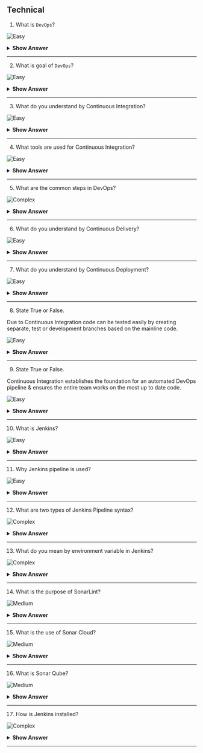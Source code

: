 ## Technical

1. What is `DevOps`?

![Easy](https://github.com/revaturelabs/interviewquestions/blob/dev/ComplexityTags/simple%20(2).svg)

<details> <summary> <b> Show Answer </b> </summary>

<blockquote> 
    
- Software Development (Dev) Operations (Ops) are a set of practices and methodologies designed to combine the development (production/writing of code), deployment and maintenance of code into a streamlined process. 

</blockquote> 

</details>

---

2. What is goal of `DevOps`?

![Easy](https://github.com/revaturelabs/interviewquestions/blob/dev/ComplexityTags/simple%20(2).svg)

<details> <summary> <b> Show Answer </b> </summary>

<blockquote> 
    
- The primary goal of DevOps is to expedite the lifecycle of application development, particularly through the automation of tasks.

</blockquote> 

</details>

---

3. What do you understand by Continuous Integration?

![Easy](https://github.com/revaturelabs/interviewquestions/blob/dev/ComplexityTags/simple%20(2).svg)

<details> <summary> <b> Show Answer </b> </summary>

<blockquote> 

- The process of regularly and consistently merging code into a central repository and reviewing new code to ensure that it integrates well within the previously established code base.

</blockquote> 

</details>

---

4. What tools are used for Continuous Integration?

![Easy](https://github.com/revaturelabs/interviewquestions/blob/dev/ComplexityTags/simple%20(2).svg)

<details> <summary> <b> Show Answer </b> </summary>

<blockquote> 

- GitHub
- GitLab

</blockquote> 

</details>

---

5. What are the common steps in DevOps?

![Complex](https://github.com/revaturelabs/interviewquestions/blob/dev/ComplexityTags/Complex%20(2).svg)

<details> <summary> <b> Show Answer </b> </summary>

<blockquote> 

- The steps or phases for DevOps refers to the creation, testing, and deployment of an application.
    - Source code Control: Producing (writing) code and pushing to a repository
    - Building and Testing Automation: Test basic functionality of code (Generally unit testing) and create a new, working build
    - Deploying to Staging: Deployment of working build to a temporary environment
    - Acceptance Testing: Undergo other more complex tests (systems, integration) within temporary environment
    - Deployment of Build: Migrate working build to Production environment accessible by end users

</blockquote> 

</details>

---

6. What do you understand by Continuous Delivery?

![Easy](https://github.com/revaturelabs/interviewquestions/blob/dev/ComplexityTags/simple%20(2).svg)

<details> <summary> <b> Show Answer </b> </summary>

<blockquote> 

- Development principle which focuses on the automation of the DevOps pipeline to the extent that human intervention is not required. 
- Generally, source code control, building and testing, and deployment to staging are automated.
- While acceptance testing and if necessary deployment to production environment may be handled by a Human or requires manual approval.

</blockquote> 

</details>

---

7. What do you understand by Continuous Deployment?

![Easy](https://github.com/revaturelabs/interviewquestions/blob/dev/ComplexityTags/simple%20(2).svg)

<details> <summary> <b> Show Answer </b> </summary>

<blockquote> 

- Continuous deployment automates releasing an application to production. 
- There is no manual gate at the stage of the pipeline before production (like Continuous Delivery).
- Any code commit that passes the automated testing phase is automatically released into the production.

</blockquote> 

</details>

---

8. State True or False. 

Due to Continuous Integration code can be tested easily by creating separate, test or development branches based on the mainline code.

![Easy](https://github.com/revaturelabs/interviewquestions/blob/dev/ComplexityTags/simple%20(2).svg)

<details> <summary> <b> Show Answer </b> </summary>

<blockquote> 

- True

</blockquote> 

</details>

---

9. State True or False. 

Continuous Integration establishes the foundation for an automated DevOps pipeline & ensures the entire team works on the most up to date code.

![Easy](https://github.com/revaturelabs/interviewquestions/blob/dev/ComplexityTags/simple%20(2).svg)

<details> <summary> <b> Show Answer </b> </summary>

<blockquote> 

- True

</blockquote> 

</details>

---

10. What is Jenkins?

![Easy](https://github.com/revaturelabs/interviewquestions/blob/dev/ComplexityTags/simple%20(2).svg)

<details> <summary> <b> Show Answer </b> </summary>

<blockquote> 

- Jenkins is a self-contained, open-source automation server, which can be used to automate the building, testing and deployment of software.

</blockquote> 

</details>

---

11. Why Jenkins pipeline is used?

![Easy](https://github.com/revaturelabs/interviewquestions/blob/dev/ComplexityTags/simple%20(2).svg)

<details> <summary> <b> Show Answer </b> </summary>

<blockquote> 

- Jenkins Pipeline (or simply Pipeline with a capital P) is a suite of plugins that supports implementing and integrating continuous delivery pipelines into Jenkins. 
- This allows us to automate the process of getting software from version control to our users and customers.

</blockquote> 

</details>

---

12. What are two types of Jenkins Pipeline syntax?

![Complex](https://github.com/revaturelabs/interviewquestions/blob/dev/ComplexityTags/Complex%20(2).svg)

<details> <summary> <b> Show Answer </b> </summary>

<blockquote> 

- A Jenkinsfile can be written using two types of syntax - Declarative and Scripted. 
- Declarative and Scripted Pipelines are constructed fundamentally differently. 
- Declarative Pipeline is a more recent feature of Jenkins Pipeline which:
    - provides richer syntactical features over Scripted Pipeline syntax, and
    - is designed to make writing and reading Pipeline code easier.

</blockquote> 

</details>

---

13. What do you mean by environment variable in Jenkins?

![Complex](https://github.com/revaturelabs/interviewquestions/blob/dev/ComplexityTags/Complex%20(2).svg)

<details> <summary> <b> Show Answer </b> </summary>

<blockquote> 

- Jenkins Pipeline exposes environment variables via the global variable `env`, which is available from anywhere within a `Jenkinsfile`. 
- Few variables listed below-
  - `BUILD_NUMBER`: The current build number, such as "153".
  - `JOB_NAME`: Name of the project of this build, such as "foo" or "foo/bar".
  - `WORKSPACE`: The absolute path of the workspace.

</blockquote> 

</details>

---

14. What is the purpose of SonarLint?

![Medium](https://github.com/revaturelabs/interviewquestions/blob/dev/ComplexityTags/Medium%20(2).svg)

<details> <summary> <b> Show Answer </b> </summary>

<blockquote> 

- SonarLint is a free, open-source linting tool. 
- A linting tool/linter is a software tool which, when integrated with an IDE, can provide increased code quality feedback to the developer.
- SonarLint is an IDE extension that helps detect and fix quality issues as we write code. 
- For Eclipse, you can get it directly from the Eclipse Marketplace, and it will then detect new bugs and quality issues as we code (in Java, JavaScript, PHP, SQL and Python).

</blockquote> 

</details>

---

15. What is the use of Sonar Cloud?

![Medium](https://github.com/revaturelabs/interviewquestions/blob/dev/ComplexityTags/Medium%20(2).svg)

<details> <summary> <b> Show Answer </b> </summary>

<blockquote> 

- Sonar Cloud is a cloud-based code review solution which can be configured to review code within a cloud repository, such as GitHub.

</blockquote> 

</details>

---

16. What is Sonar Qube?

![Medium](https://github.com/revaturelabs/interviewquestions/blob/dev/ComplexityTags/Medium%20(2).svg)

<details> <summary> <b> Show Answer </b> </summary>

<blockquote> 

- SonarQube is a Code Quality Assurance tool built to work on a centralized server or integrated into a development pipeline that collects and analyzes source code and provides reports for the code quality of our project. 
- SonarQube is an open-source platform developed by SonarSource for continuous inspection of code quality to perform automatic reviews with static analysis of code to detect bugs, code smells on 29 programming languages and enables quality to be measured continually over time.

</blockquote> 

</details>

---

17. How is Jenkins installed?

![Complex](https://github.com/revaturelabs/interviewquestions/blob/dev/ComplexityTags/Complex%20(2).svg)

<details> <summary> <b> Show Answer </b> </summary>

<blockquote> 

- Jenkins is usually shipped as war file which can be run in servlet containers such as Apache Tomcat or GlassFish.
- Docker image of Jenkins is also available, which can be run in Docker as container.

</blockquote> 

</details>

---

